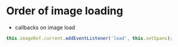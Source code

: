 # Order of image loading

* callbacks on image load

```javascript
this.imageRef.current.addEventListener('load', this.setSpans);
```